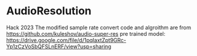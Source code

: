 # AudioResolution
Hack 2023
The modified sample rate convert code and algroithm are from https://github.com/kuleshov/audio-super-res
pre trained model: https://drive.google.com/file/d/1pqIaxtZpt9GRc-Yp1zCzVoSbQFSLnERF/view?usp=sharing
